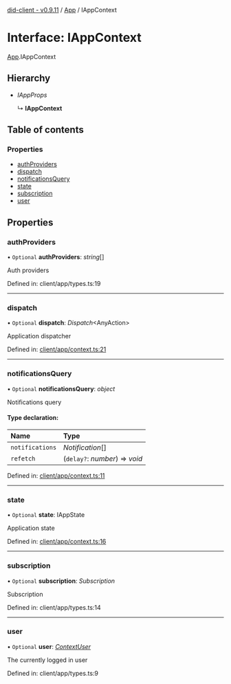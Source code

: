 [did-client - v0.9.11](../README.md) / [App](../modules/app.md) / IAppContext

# Interface: IAppContext

[App](../modules/app.md).IAppContext

## Hierarchy

* *IAppProps*

  ↳ **IAppContext**

## Table of contents

### Properties

- [authProviders](app.iappcontext.md#authproviders)
- [dispatch](app.iappcontext.md#dispatch)
- [notificationsQuery](app.iappcontext.md#notificationsquery)
- [state](app.iappcontext.md#state)
- [subscription](app.iappcontext.md#subscription)
- [user](app.iappcontext.md#user)

## Properties

### authProviders

• `Optional` **authProviders**: *string*[]

Auth providers

Defined in: client/app/types.ts:19

___

### dispatch

• `Optional` **dispatch**: *Dispatch*<AnyAction\>

Application dispatcher

Defined in: [client/app/context.ts:21](https://github.com/Puzzlepart/did/blob/dev/client/app/context.ts#L21)

___

### notificationsQuery

• `Optional` **notificationsQuery**: *object*

Notifications query

#### Type declaration:

Name | Type |
:------ | :------ |
`notifications` | *Notification*[] |
`refetch` | (`delay?`: *number*) => *void* |

Defined in: [client/app/context.ts:11](https://github.com/Puzzlepart/did/blob/dev/client/app/context.ts#L11)

___

### state

• `Optional` **state**: IAppState

Application state

Defined in: [client/app/context.ts:16](https://github.com/Puzzlepart/did/blob/dev/client/app/context.ts#L16)

___

### subscription

• `Optional` **subscription**: *Subscription*

Subscription

Defined in: client/app/types.ts:14

___

### user

• `Optional` **user**: [*ContextUser*](../classes/app.contextuser.md)

The currently logged in user

Defined in: client/app/types.ts:9
